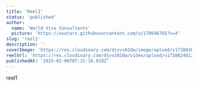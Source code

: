 ```yaml
---
title: 'Reel1'
status: 'published'
author:
  name: 'World Visa Consultants'
  picture: 'https://avatars.githubusercontent.com/u/178646765?v=4'
slug: 'reel1'
description: ''
coverImage: 'https://res.cloudinary.com/djvvz62dw/image/upload/v1738836280/greywall/reels/ReelCoverImage/reelthumbnail1_ojnof6.webp'
reelUrl: 'https://res.cloudinary.com/djvvz62dw/video/upload/v1738824812/greywall/reels/Video-936_qba0qs.mp4'
publishedAt: '2025-02-06T07:31:16.010Z'
---
```


reel1